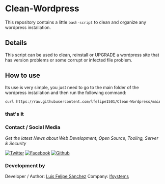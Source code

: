 # Clean-Wordpress

This repository contains a little `bash-script` to clean and organize any wordpress installation.

## Details

This script can be used to clean, reinstall or UPGRADE a wordpress site that has version problems or some corrupt or infected file problem.

## How to use

Its use is very simple, you just need to go to the main folder of the wordpress installation and then run the following command:

```bash
curl https://raw.githubusercontent.com/lfelipe1501/Clean-Wordpress/main/cleanwp.sh | bash
```

### that's it

### Contact / Social Media

*Get the latest News about Web Development, Open Source, Tooling, Server & Security*

[![Twitter](https://github.frapsoft.com/social/twitter.png)](https://twitter.com/lfelipe1501)
[![Facebook](https://github.frapsoft.com/social/facebook.png)](https://www.facebook.com/lfelipe1501)
[![Github](https://github.frapsoft.com/social/github.png)](https://github.com/lfelipe1501)

### Development by

Developer / Author: [Luis Felipe Sánchez](https://github.com/lfelipe1501)
Company: [lfsystems](https://www.lfsystems.com.co)

